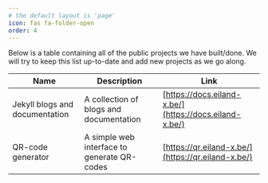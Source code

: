 ```yaml
---
# the default layout is 'page'
icon: fas fa-folder-open
order: 4
---
```


Below is a table containing all of the public projects we have built/done. We will try to keep this list up-to-date and add new projects as we go along.

| Name | Description | Link |
| ---- | ----------- | ---- |
| Jekyll blogs and documentation | A collection of blogs and documentation  | [https://docs.eiland-x.be/](https://docs.eiland-x.be/) |
| QR-code generator | A simple web interface to generate QR-codes | [https://qr.eiland-x.be/](https://qr.eiland-x.be/) |

